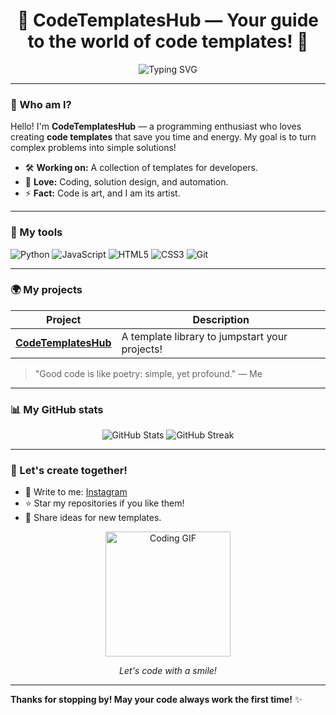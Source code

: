 <div align="center">
<h1>🚀 CodeTemplatesHub — Your guide to the world of code templates! 🚀</h1>
<img src="https://readme-typing-svg.herokuapp.com?font=Fira+Code&size=20&duration=4000&pause=1000&color=00FF99&center=true&vCenter=true&width=435&lines=Hello,+World!;Welcome+to+my+GitHub!;Let's+code+smarter!;Templates+for+everyone!" alt="Typing SVG" />
</div>

---

### 🌟 Who am I?
Hello! I'm **CodeTemplatesHub** — a programming enthusiast who loves creating **code templates** that save you time and energy. My goal is to turn complex problems into simple solutions!

- 🛠 **Working on:** A collection of templates for developers.
- 🎨 **Love:** Coding, solution design, and automation.
- ⚡ **Fact:** Code is art, and I am its artist.

---

### 🧰 My tools
![Python](https://img.shields.io/badge/-Python-3776AB?style=flat&logo=python&logoColor=white)
![JavaScript](https://img.shields.io/badge/-JavaScript-F7DF1E?style=flat&logo=javascript&logoColor=black)
![HTML5](https://img.shields.io/badge/-HTML5-E34F26?style=flat&logo=html5&logoColor=white)
![CSS3](https://img.shields.io/badge/-CSS3-1572B6?style=flat&logo=css3&logoColor=white)
![Git](https://img.shields.io/badge/-Git-F05032?style=flat&logo=git&logoColor=white)

---

### 🌍 My projects
| Project | Description |
|--------|------|
| **[CodeTemplatesHub](https://github.com/CodeTemplatesHub)** | A template library to jumpstart your projects! |

> "Good code is like poetry: simple, yet profound." — Me

---

### 📊 My GitHub stats
<div align="center">
<img src="https://github-readme-stats.vercel.app/api?username=CodeTemplatesHub&show_icons=true&theme=dracula&hide_border=true" alt="GitHub Stats" />
<img src="https://github-readme-streak-stats.herokuapp.com/?user=CodeTemplatesHub&theme=dracula&hide_border=true" alt="GitHub Streak" />
</div>

---

### 🌈 Let's create together!
- 📧 Write to me: [Instagram](https://www.instagram.com/codetemplateshub/)
- ⭐ Star my repositories if you like them!
- 💬 Share ideas for new templates.

<div align="center">
<img src="https://media.giphy.com/media/LmNwrBhejkK9EFP504/giphy.gif" width="200" alt="Coding GIF" />
<p><i>Let's code with a smile!</i></p>
</div>

---

**Thanks for stopping by! May your code always work the first time!** ✨

